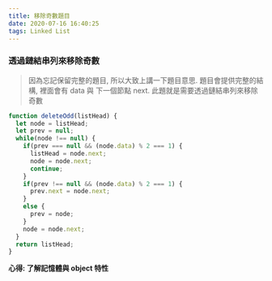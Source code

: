 ```yaml
---
title: 移除奇數題目
date: 2020-07-16 16:40:25
tags: Linked List
---
```

### 透過鏈結串列來移除奇數
> 因為忘記保留完整的題目, 所以大致上講一下題目意思.
> 題目會提供完整的結構, 裡面會有 data 與 下一個節點 next.
> 此題就是需要透過鏈結串列來移除奇數
```javascript
function deleteOdd(listHead) {
  let node = listHead;
  let prev = null;
  while(node !== null) {
    if(prev === null && (node.data) % 2 === 1) {
      listHead = node.next;
      node = node.next;
      continue;
    }
    if(prev !== null && (node.data) % 2 === 1) {
      prev.next = node.next;
    }
    else {
      prev = node;      
    }
    node = node.next;
  }
  return listHead;
}
```

**心得: 了解記憶體與 object 特性**
